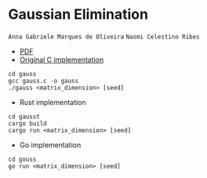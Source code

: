 # Gaussian Elimination
`Anna Gabriele Marques de Oliveira` `Naomi Celestino Ribes`  
- [PDF](../master/gauss.pdf)    
- [Original C implementation](https://github.com/gmendonca/gaussian-elimination-pthreads-openmp)
```
cd gauss
gcc gauss.c -o gauss
./gauss <matrix_dimension> [seed]
```
- Rust implementation
```
cd gausst
cargo build
cargo run <matrix_dimension> [seed]
```
- Go implementation
```
cd gouss
go run <matrix_dimension> [seed]
```